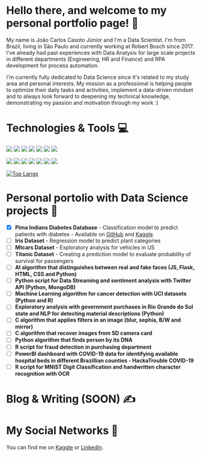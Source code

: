 # Hello there, and welcome to my personal portfolio page! :wave:
My name is João Carlos Casoto Júnior and I'm a Data Scientist. I'm from Brazil, living in São Paulo and currently working at Robert Bosch since 2017. I've already had past experiences with Data Analysis for large scale projects in different departments (Engineering, HR and Finance) and RPA development for process automation. 

I'm currently fully dedicated to Data Science since it's related to my study area and personal interests. My mission as a professional is helping people to optimize their daily tasks and activities, implement a data-driven mindset and to always look forward to deepening my technical knowledge, demonstrating my passion and motivation through my work :)

# Technologies & Tools :computer:

![](https://img.shields.io/badge/Tools-PowerBI-informational?style=flat&logo=powerbi&logoColor=white&color=red)
![](https://img.shields.io/badge/Tools-Tableau-informational?style=flat&logo=tableau&logoColor=white&color=red)
![](https://img.shields.io/badge/Tools-AzureML-informational?style=flat&logo=microsoftazure&logoColor=white&color=ff69b4)
![](https://img.shields.io/badge/Tools-HTML-informational?style=flat&logo=html5&logoColor=white&color=ff69b4)
![](https://img.shields.io/badge/Tools-SQLServer-informational?style=flat&logo=microsoftsqlserver&logoColor=white&color=brightgreen)
![](https://img.shields.io/badge/Tools-SQLite-informational?style=flat&logo=sqlite&logoColor=white&color=brightgreen)
![](https://img.shields.io/badge/Tools-PostgreSQL-informational?style=flat&logo=postgresql&logoColor=white&color=brightgreen)

![](https://img.shields.io/badge/OS-Linux-informational?style=flat&logo=linux&logoColor=white&color=orange)
![](https://img.shields.io/badge/Code-Python-informational?style=flat&logo=python&logoColor=white&color=blueviolet)
![](https://img.shields.io/badge/Code-R-informational?style=flat&logo=r&logoColor=white&color=blueviolet)
![](https://img.shields.io/badge/Code-C-informational?style=flat&logo=c&logoColor=white&color=blueviolet)
![](https://img.shields.io/badge/Code-Scala-informational?style=flat&logo=Scala&logoColor=white&color=blueviolet)
![](https://img.shields.io/badge/Code-Spark-informational?style=flat&logo=apachespark&logoColor=white&color=blueviolet)
![](https://img.shields.io/badge/Code-Spark-informational?style=flat&logo=apachespark&logoColor=white&color=blueviolet)

[![Top Langs](https://github-readme-stats.vercel.app/api/top-langs/?username=jrcasoto&layout=compact&theme=slateorange&hide=Makefile)](https://github.com/anuraghazra/github-readme-stats)

# Personal portolio with Data Science projects :orange_book:
- [x] **Pima Indians Diabetes Database** - Classification model to predict patients with diabetes - Available on [GitHub](https://github.com/jrcasoto/portfolio/tree/main/Machine%20Learning%20Repository/Kaggle/Pima%20Indians%20Diabetes%20Database) and [Kaggle](https://www.kaggle.com/jucasoto/pima-indians-diabetes-database)
- [ ] **Iris Dataset** - Regression model to predict plant categories
- [ ] **Mtcars Dataset** - Exploratory analysis for vehicles in US
- [ ] **Titanic Dataset** - Creating a prediction model to evaluate probability of survival for passengers
- [ ] **AI algorithm that distinguishes between real and fake faces (JS, Flask, HTML, CSS and Python)**
- [ ] **Python script for Data Streaming and sentiment analysis with Twitter API (Python, MongoDB)**
- [ ] **Machine Learning algorithm for cancer detection with UCI datasets (Python and R)**
- [ ] **Exploratory analysis with government purchases in Rio Grande do Sul state and NLP for detecting material descriptions (Python)**
- [ ] **C algorithm that applies filters in an image (blur, sephia, B/W and mirror)**
- [ ] **C algorithm that recover images from SD camera card**
- [ ] **Python algorithm that finds person by its DNA**
- [ ] **R script for fraud detection in purchasing department**
- [ ] **PowerBI dashboard with COVID-19 data for identifying available hospital beds in different Brazillian counties - HackaTrouble COVID-19**
- [ ] **R script for MNIST Digit Classification and handwritten character recognition with OCR**

# Blog & Writing (SOON) :writing_hand:

# My Social Networks :link:

You can find me on [Kaggle][1] or [LinkedIn][2].

[1.1]: https://github.com/jrcasoto/portfolio/blob/main/assets/kaggle.png (Kaggle icon without padding)
[2.2]: https://github.com/MartinHeinz/MartinHeinz/blob/master/linkedin-3-16.png (LinkedIn icon without padding)

[1]: https://www.kaggle.com/jucasoto
[2]: https://www.linkedin.com/in/joao-carlos-casoto-junior/
